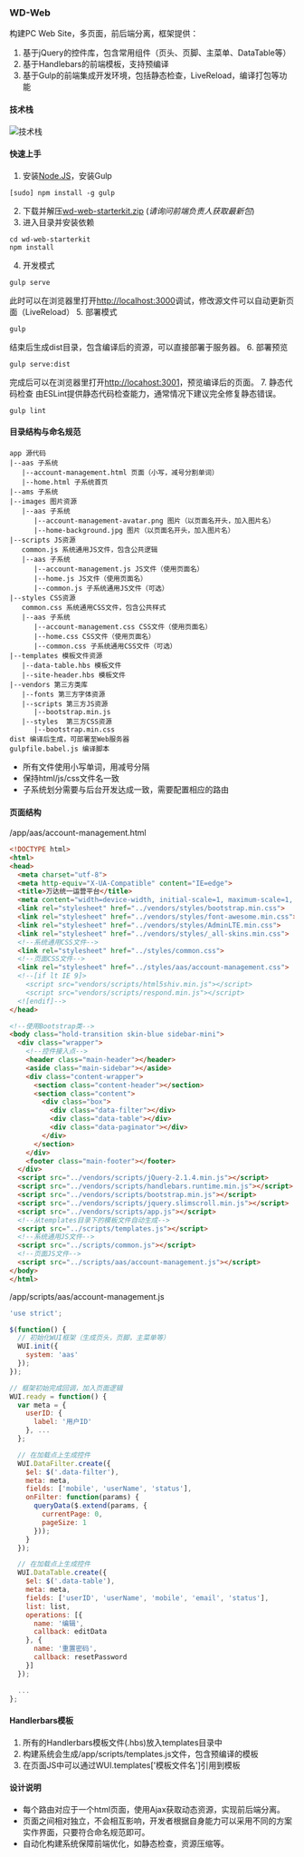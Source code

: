 ### WD-Web

构建PC Web Site，多页面，前后端分离，框架提供：

1. 基于jQuery的控件库，包含常用组件（页头、页脚、主菜单、DataTable等）
2. 基于Handlebars的前端模板，支持预编译
3. 基于Gulp的前端集成开发环境，包括静态检查，LiveReload，编译打包等功能

#### 技术栈

![技术栈](http://gitbooks.muyunsong.com/wd-web-stack.png)

#### 快速上手

1. 安装[Node.JS](http://nodejs.org)，安装Gulp
```
[sudo] npm install -g gulp
```
2. 下载并解压[wd-web-starterkit.zip](wd-web-starterkit.zip) (*请询问前端负责人获取最新包*)
3. 进入目录并安装依赖
```
cd wd-web-starterkit
npm install
```
4. 开发模式
```
gulp serve
```
此时可以在浏览器里打开[http://localhost:3000](http://localhost:3000)调试，修改源文件可以自动更新页面（LiveReload）
5. 部署模式
```
gulp
```
结束后生成dist目录，包含编译后的资源，可以直接部署于服务器。
6. 部署预览
```
gulp serve:dist
```
完成后可以在浏览器里打开[http://locahost:3001](http://localhost:3001)，预览编译后的页面。
7. 静态代码检查
由ESLint提供静态代码检查能力，通常情况下建议完全修复静态错误。
```
gulp lint
```

#### 目录结构与命名规范

```
app 源代码
|--aas 子系统
   |--account-management.html 页面（小写，减号分割单词）
   |--home.html 子系统首页
|--ams 子系统
|--images 图片资源
   |--aas 子系统
      |--account-management-avatar.png 图片（以页面名开头，加入图片名）
      |--home-background.jpg 图片（以页面名开头，加入图片名）
|--scripts JS资源
   common.js 系统通用JS文件，包含公共逻辑
   |--aas 子系统
      |--account-management.js JS文件（使用页面名）
      |--home.js JS文件（使用页面名）
      |--common.js 子系统通用JS文件（可选）
|--styles CSS资源
   common.css 系统通用CSS文件，包含公共样式
   |--aas 子系统
      |--account-management.css CSS文件（使用页面名）
      |--home.css CSS文件（使用页面名）
      |--common.css 子系统通用CSS文件（可选）
|--templates 模板文件资源
   |--data-table.hbs 模板文件
   |--site-header.hbs 模板文件
|--vendors 第三方类库
   |--fonts 第三方字体资源
   |--scripts 第三方JS资源
      |--bootstrap.min.js
   |--styles  第三方CSS资源
      |--bootstrap.min.css
dist 编译后生成，可部署至Web服务器
gulpfile.babel.js 编译脚本
```

* 所有文件使用小写单词，用减号分隔
* 保持html/js/css文件名一致
* 子系统划分需要与后台开发达成一致，需要配置相应的路由

#### 页面结构
/app/aas/account-management.html
```html
<!DOCTYPE html>
<html>
<head>
  <meta charset="utf-8">
  <meta http-equiv="X-UA-Compatible" content="IE=edge">
  <title>万达统一运营平台</title>
  <meta content="width=device-width, initial-scale=1, maximum-scale=1, user-scalable=no" name="viewport">
  <link rel="stylesheet" href="../vendors/styles/bootstrap.min.css">
  <link rel="stylesheet" href="../vendors/styles/font-awesome.min.css">
  <link rel="stylesheet" href="../vendors/styles/AdminLTE.min.css">
  <link rel="stylesheet" href="../vendors/styles/_all-skins.min.css">
  <!--系统通用CSS文件-->
  <link rel="stylesheet" href="../styles/common.css">
  <!--页面CSS文件-->
  <link rel="stylesheet" href="../styles/aas/account-management.css">
  <!--[if lt IE 9]>
    <script src="vendors/scripts/html5shiv.min.js"></script>
    <script src="vendors/scripts/respond.min.js"></script>
  <![endif]-->
</head>

<!--使用Bootstrap类-->
<body class="hold-transition skin-blue sidebar-mini">
  <div class="wrapper">
    <!--控件接入点-->
    <header class="main-header"></header>
    <aside class="main-sidebar"></aside>
    <div class="content-wrapper">
      <section class="content-header"></section>
      <section class="content">
        <div class="box">
          <div class="data-filter"></div>
          <div class="data-table"></div>
          <div class="data-paginator"></div>
        </div>
      </section>
    </div>
    <footer class="main-footer"></footer>
  </div>
  <script src="../vendors/scripts/jQuery-2.1.4.min.js"></script>
  <script src="../vendors/scripts/handlebars.runtime.min.js"></script>
  <script src="../vendors/scripts/bootstrap.min.js"></script>
  <script src="../vendors/scripts/jquery.slimscroll.min.js"></script>
  <script src="../vendors/scripts/app.js"></script>
  <!--从templates目录下的模板文件自动生成-->
  <script src="../scripts/templates.js"></script>
  <!--系统通用JS文件-->
  <script src="../scripts/common.js"></script>
  <!--页面JS文件-->
  <script src="../scripts/aas/account-management.js"></script>
</body>
</html>
```

/app/scripts/aas/account-management.js
```javascript
'use strict';

$(function() {
  // 初始化WUI框架（生成页头，页脚，主菜单等）
  WUI.init({
    system: 'aas'
  });
});

// 框架初始完成回调，加入页面逻辑
WUI.ready = function() {
  var meta = {
    userID: {
      label: '用户ID'
    }, ...
  };

  // 在加载点上生成控件
  WUI.DataFilter.create({
    $el: $('.data-filter'),
    meta: meta,
    fields: ['mobile', 'userName', 'status'],
    onFilter: function(params) {
      queryData($.extend(params, {
        currentPage: 0,
        pageSize: 1
      }));
    }
  });

  // 在加载点上生成控件
  WUI.DataTable.create({
    $el: $('.data-table'),
    meta: meta,
    fields: ['userID', 'userName', 'mobile', 'email', 'status'],
    list: list,
    operations: [{
      name: '编辑',
      callback: editData
    }, {
      name: '重置密码',
      callback: resetPassword
    }]
  });

  ...
};
```

#### Handlerbars模板

1. 所有的Handlerbars模板文件(.hbs)放入templates目录中
2. 构建系统会生成/app/scripts/templates.js文件，包含预编译的模板
3. 在页面JS中可以通过WUI.templates['模板文件名']引用到模板

#### 设计说明

* 每个路由对应于一个html页面，使用Ajax获取动态资源，实现前后端分离。
* 页面之间相对独立，不会相互影响，开发者根据自身能力可以采用不同的方案实作界面，只要符合命名规范即可。
* 自动化构建系统保障前端优化，如静态检查，资源压缩等。

